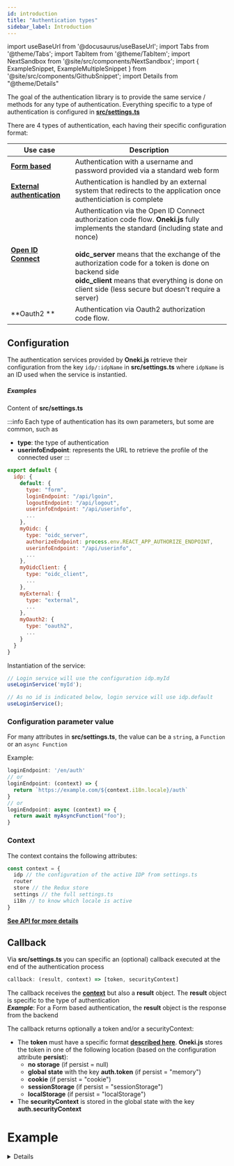 ```yaml
---
id: introduction
title: "Authentication types"
sidebar_label: Introduction
---
```

import useBaseUrl from '@docusaurus/useBaseUrl';
import Tabs from '@theme/Tabs';
import TabItem from '@theme/TabItem';
import NextSandbox from '@site/src/components/NextSandbox';
import { ExampleSnippet, ExampleMultipleSnippet } from '@site/src/components/GithubSnippet';
import Details from "@theme/Details"

The goal of the authentication library is to provide the same service / methods for any type of authentication. Everything specific to a type of authentication is configured in **[src/settings.ts](../../configuration/introduction)**

There are 4 types of authentication, each having their specific configuration format: 

| Use case                                        | Description                                                                                                                            |
| ----------------------------------------------- | -------------------------------------------------------------------------------------------------------------------------------------- |
| **[Form based](./form-based)**            | Authentication with a username and password provided via a standard web form                                                           |
| **[External authentication](./external)** | Authentication is handled by an external system that redirects to the application once authenticiation is complete                     |
| **[Open ID Connect](./oidc-server)**      | Authentication via the Open ID Connect authorization code flow. **Oneki.js** fully implements the standard (including state and nonce)<br/><br/>**oidc_server** means that the exchange of the authorization code for a token is done on backend side<br/>**oidc_client** means that everything is done on client side (less secure but doesn't require a server) |
| **Oauth2 **                                     | Authentication via Oauth2 authorization code flow.                                                                                     |

## Configuration
The authentication services provided by **Oneki.js** retrieve their configuration from the key `idp/:idpName` in **src/settings.ts** where `idpName` is an ID used when the service is instantied.

##### Examples
Content of **src/settings.ts**

:::info
Each type of authentication has its own parameters, but some are common, such as
* **type**: the type of authentication
* **userinfoEndpoint**: represents the URL to retrieve the profile of the connected user
:::

```javascript
export default {
  idp: {
    default: {
      type: "form",
      loginEndpoint: "/api/lgoin",
      logoutEndpoint: "/api/logout",
      userinfoEndpoint: "/api/userinfo",
      ...
    },
    myOidc: {
      type: "oidc_server",
      authorizeEndpoint: process.env.REACT_APP_AUTHORIZE_ENDPOINT,
      userinfoEndpoint: "/api/userinfo",
      ...
    },
    myOidcClient: {
      type: "oidc_client",
      ...
    },
    myExternal: {
      type: "external",
      ...
    },
    myOauth2: {
      type: "oauth2",
      ...
    }
  }
}
```

<p/>
Instantiation of the service:

```javascript
// Login service will use the configuration idp.myId
useLoginService('myId');

// As no id is indicated below, login service will use idp.default
useLoginService();
```

### Configuration parameter value
For many attributes in **src/settings.ts**, the value can be a `string`, a `Function` or an `async Function`

Example:
```javascript
loginEndpoint: '/en/auth'
// or
loginEndpoint: (context) => {
  return `https://example.com/${context.i18n.locale}/auth`
}
// or
loginEndpoint: async (context) => {
  return await myAsyncFunction("foo");
}
```

### Context
The context contains the following attributes:

```javascript
const context = {
  idp // the configuration of the active IDP from settings.ts
  router
  store // the Redux store
  settings // the full settings.ts
  i18n // to know which locale is active
}
```

**[See API for more details](../../../api/interfaces/AppContext)**

## Callback
Via **src/settings.ts** you can specific an (optional) callback executed at the end of the authentication process<br/>

```javascript
callback: (result, context) => [token, securityContext]
```

The callback receives the **[context](#context)** but also a **result** object. The **result** object is specific to the type of authentication<br/>
***Example***: For a Form based authentication, the **result** object is the response from the backend

The callback returns optionally a token and/or a securityContext:
- The **token** must have a specific format **[described here](#token)**. **Oneki.js** stores the token in one of the following location (based on the configuration attribute **persist**):
  - **no storage** (if persist = null)
  - **global state** with the key **auth.token** (if persist = "memory")
  - **cookie** (if persist = "cookie")
  - **sessionStorage** (if persist = "sessionStorage")
  - **localStorage** (if persist = "localStorage")
- The **securityContext** is stored in the global state with the key **auth.securityContext**


# Example

<Details summary={<summary>Example of settings.ts</summary>}>
  <ExampleMultipleSnippet 
    values={[
      { label: 'Settings', path: 'settings.ts' },
    ]}
    preview={{
      path: 'auth'
    }}
  />
</Details>
